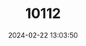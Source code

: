 ---
title: "10112"
category: "Hipposideros beatus"
draft: false
date: 2024-02-22 13:03:50
languages:
  English: ["Benito Roundleaf Bat"]
---